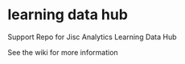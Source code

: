 # learning data hub
Support Repo for Jisc Analytics Learning Data Hub

See the wiki for more information
